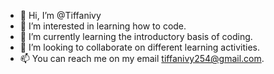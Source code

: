 - 👋 Hi, I’m @Tiffanivy
- 👀 I’m interested in learning how to code.
- 🌱 I’m currently learning the introductory basis of coding.
- 💞️ I’m looking to collaborate on different learning activities.
- 📫 You can reach me on my email tiffanivy254@gmail.com.

